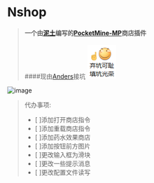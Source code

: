 # Nshop
> #### 一个由[泥土](https://github.com/nituzhazha)编写的[PocketMine-MP](https://github.com/pmmp/PocketMine-MP)商店插件
> ####现由[Anders](https://github.com/Anders233)接坑
> ![弃坑可耻，填坑光荣](https://raw.githubusercontent.com/Anders233/Nshop/master/img.png)

![image](https://github.com/nituzhazha/Nshop/blob/master/photo.JPG)

> 代办事项:
>  - [ ]添加打开商店指令
>  - [ ]添加重载商店指令
>  - [ ]添加药水效果商店
>  - [ ]添加按钮前方图片
>  - [ ]更改输入框为滑块
>  - [ ]更改一些提示消息
>  - [ ]更改配置文件读写
